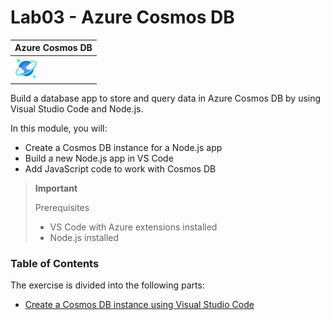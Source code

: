 # Lab03 - Azure Cosmos DB

| Azure Cosmos DB                         |
| --------------------------------------- |
| ![app-service-plan](./img/cosmosdb.svg) |

Build a database app to store and query data in Azure Cosmos DB by using Visual Studio Code and Node.js.

In this module, you will:

- Create a Cosmos DB instance for a Node.js app
- Build a new Node.js app in VS Code
- Add JavaScript code to work with Cosmos DB

> **Important**
>
> Prerequisites
>
> - VS Code with Azure extensions installed
> - Node.js installed

### Table of Contents

The exercise is divided into the following parts:
- [Create a Cosmos DB instance using Visual Studio Code](./01.cosmosdb-create.md)